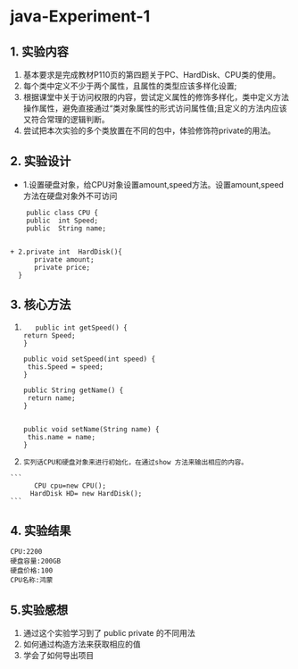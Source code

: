 # java-Experiment-1
## 1. 实验内容
1. 基本要求是完成教材P110页的第四题关于PC、HardDisk、CPU类的使用。
2. 每个类中定义不少于两个属性，且属性的类型应该多样化设置;
3. 根据课堂中关于访问权限的内容，尝试定义属性的修饰多样化，类中定义方法操作属性，避免直接通过“类对象属性的形式访问属性值;且定义的方法内应该又符合常理的逻辑判断。
4. 尝试把本次实验的多个类放置在不同的包中，体验修饰符private的用法。
## 2. 实验设计

+ 1.设置硬盘对象，给CPU对象设置amount,speed方法。设置amount,speed方法在硬盘对象外不可访问
```
    public class CPU {
    public  int Speed;   
    public  String name; 
    
    
+ 2.private int  HardDisk(){
      private amount;
      private price;
  }
```
 ## 3. 核心方法
 
  1.
        ```  
           public int getSpeed() {
		return Speed;
	   }

	   public void setSpeed(int speed) {
		 this.Speed = speed;
	   }

	   public String getName() {
		 return name;
	   }


	   public void setName(String name) {
		 this.name = name;
	   }
        ```
   2.
          实列话CPU和硬盘对象来进行初始化，在通过show 方法来输出相应的内容。     
	```
          CPU cpu=new CPU();
	     HardDisk HD= new HardDisk();
	```   
   
   
   ## 4. 实验结果
   
    CPU:2200
    硬盘容量:200GB
    硬盘价格:100
    CPU名称:鸿蒙

  ## 5.实验感想

  1. 通过这个实验学习到了
     public private 的不同用法
  2. 如何通过构造方法来获取相应的值
  3. 学会了如何导出项目

   
     

